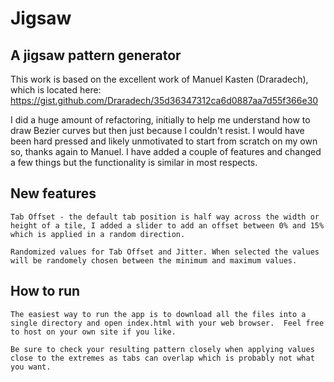 # Jigsaw
## A jigsaw pattern generator

This work is based on the excellent work of Manuel Kasten (Draradech), which is located here: https://gist.github.com/Draradech/35d36347312ca6d0887aa7d55f366e30

I did a huge amount of refactoring, initially to help me understand how to draw Bezier curves but then just because I couldn't resist. I would have been hard pressed and likely unmotivated to start from scratch on my own so, thanks again to Manuel. 
I have added a couple of features and changed a few things but the functionality is similar in most respects.

## New features

    Tab Offset - the default tab position is half way across the width or height of a tile, I added a slider to add an offset between 0% and 15% which is applied in a random direction.

    Randomized values for Tab Offset and Jitter. When selected the values will be randomely chosen between the minimum and maximum values.

## How to run

    The easiest way to run the app is to download all the files into a single directory and open index.html with your web browser.  Feel free to host on your own site if you like.

    Be sure to check your resulting pattern closely when applying values close to the extremes as tabs can overlap which is probably not what you want.
    